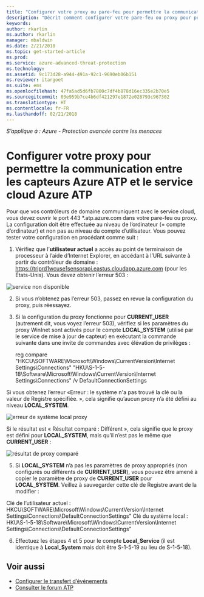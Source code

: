 ```yaml
---
title: "Configurer votre proxy ou pare-feu pour permettre la communication d’Azure ATP avec le capteur | Microsoft Docs"
description: "Décrit comment configurer votre pare-feu ou proxy pour permettre la communication entre le service cloud Azure ATP et les capteurs Azure ATP"
keywords: 
author: rkarlin
ms.author: rkarlin
manager: mbaldwin
ms.date: 2/21/2018
ms.topic: get-started-article
ms.prod: 
ms.service: azure-advanced-threat-protection
ms.technology: 
ms.assetid: 9c173d28-a944-491a-92c1-9690eb06b151
ms.reviewer: itargoet
ms.suite: ems
ms.openlocfilehash: 47fa5ad5d6fb7800c7df4b878d16ec335e2b70e5
ms.sourcegitcommit: 03e959b7ce4b6df421297e1872e028793c967302
ms.translationtype: HT
ms.contentlocale: fr-FR
ms.lasthandoff: 02/21/2018
---
```

*S’applique à : Azure - Protection avancée contre les menaces*



# <a name="configure-your-proxy-to-allow-communication-between-azure-atp-sensors-and-the-azure-atp-cloud-service"></a>Configurer votre proxy pour permettre la communication entre les capteurs Azure ATP et le service cloud Azure ATP

Pour que vos contrôleurs de domaine communiquent avec le service cloud, vous devez ouvrir le port 443 *.atp.azure.com dans votre pare-feu ou proxy. La configuration doit être effectuée au niveau de l’ordinateur (= compte d’ordinateur) et non pas au niveau du compte d’utilisateur. Vous pouvez tester votre configuration en procédant comme suit :
 
1.  Vérifiez que l’**utilisateur actuel** a accès au point de terminaison de processeur à l’aide d’Internet Explorer, en accédant à l’URL suivante à partir du contrôleur de domaine : https://triprd1wcuse1sensorapi.eastus.cloudapp.azure.com (pour les États-Unis). Vous devez obtenir l’erreur 503 :

 ![service non disponible](/media/service-unavailable.png)
 
2.  Si vous n’obtenez pas l’erreur 503, passez en revue la configuration du proxy, puis réessayez.

3.  Si la configuration du proxy fonctionne pour **CURRENT_USER** (autrement dit, vous voyez l’erreur 503), vérifiez si les paramètres du proxy WinInet sont activés pour le compte **LOCAL_SYSTEM** (utilisé par le service de mise à jour de capteur) en exécutant la commande suivante dans une invite de commandes avec élévation de privilèges :
 
    reg compare "HKCU\SOFTWARE\Microsoft\Windows\CurrentVersion\Internet Settings\Connections" "HKU\S-1-5-18\Software\Microsoft\Windows\CurrentVersion\Internet Settings\Connections" /v DefaultConnectionSettings

Si vous obtenez l’erreur «Erreur : le système n'a pas trouvé la clé ou la valeur de Registre spécifiée. », cela signifie qu’aucun proxy n’a été défini au niveau **LOCAL_SYSTEM**.
 
 ![erreur de système local proxy](/media/proxy-local-system-error.png)

Si le résultat est « Résultat comparé : Différent », cela signifie que le proxy est défini pour **LOCAL_SYSTEM**, mais qu’il n’est pas le même que **CURRENT_USER** :
 
  ![résultat de proxy comparé](/media/proxy-result-compared.png)

5.  Si **LOCAL_SYSTEM** n’a pas les paramètres de proxy appropriés (non configurés ou différents de **CURRENT_USER**), vous pouvez être amené à copier le paramètre de proxy de **CURRENT_USER** pour **LOCAL_SYSTEM**. Veillez à sauvegarder cette clé de Registre avant de la modifier :

 Clé de l’utilisateur actuel : HKCU\SOFTWARE\Microsoft\Windows\CurrentVersion\Internet Settings\Connections\DefaultConnectionSettings” Clé du système local : HKU\S-1-5-18\Software\Microsoft\Windows\CurrentVersion\Internet Settings\Connections\DefaultConnectionSettings”

 
6.  Effectuez les étapes 4 et 5 pour le compte **Local_Service** (il est identique à **Local_System** mais doit être S-1-5-19 au lieu de S-1-5-18).



## <a name="see-also"></a>Voir aussi
- [Configurer le transfert d’événements](configure-event-forwarding.md)
- [Consulter le forum ATP](https://aka.ms/azureatpcommunity)